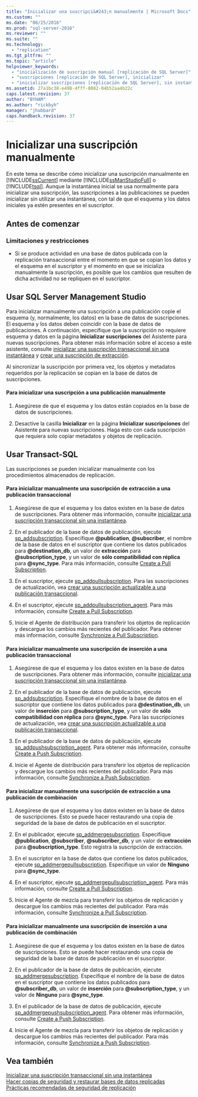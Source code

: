 ```yaml
---
title: "Inicializar una suscripci&#243;n manualmente | Microsoft Docs"
ms.custom: ""
ms.date: "08/25/2016"
ms.prod: "sql-server-2016"
ms.reviewer: ""
ms.suite: ""
ms.technology: 
  - "replication"
ms.tgt_pltfrm: ""
ms.topic: "article"
helpviewer_keywords: 
  - "inicialización de suscripción manual [replicación de SQL Server]"
  - "suscripciones [replicación de SQL Server], inicializar"
  - "inicializar suscripciones [replicación de SQL Server], sin instantáneas"
ms.assetid: 27a1bc38-e498-4fff-8082-04b52aa4b22c
caps.latest.revision: 37
author: "BYHAM"
ms.author: "rickbyh"
manager: "jhubbard"
caps.handback.revision: 37
---
```

# Inicializar una suscripci&#243;n manualmente
  En este tema se describe cómo inicializar una suscripción manualmente en [!INCLUDE[ssCurrent](../../includes/sscurrent-md.md)] mediante [!INCLUDE[ssManStudioFull](../../includes/ssmanstudiofull-md.md)] o [!INCLUDE[tsql](../../includes/tsql-md.md)]. Aunque la instantánea inicial se usa normalmente para inicializar una suscripción, las suscripciones a las publicaciones se pueden inicializar sin utilizar una instantánea, con tal de que el esquema y los datos iniciales ya estén presentes en el suscriptor.  
  

##  <a name="BeforeYouBegin"></a> Antes de comenzar  
  
###  <a name="Restrictions"></a> Limitaciones y restricciones  
  
-   Si se produce actividad en una base de datos publicada con la replicación transaccional entre el momento en que se copian los datos y el esquema en el suscriptor y el momento en que se inicializa manualmente la suscripción, es posible que los cambios que resulten de dicha actividad no se repliquen en el suscriptor.  
  
##  <a name="SSMSProcedure"></a> Usar SQL Server Management Studio  
 Para inicializar manualmente una suscripción a una publicación copie el esquema (y, normalmente, los datos) en la base de datos de suscripciones. El esquema y los datos deben coincidir con la base de datos de publicaciones. A continuación, especifique que la suscripción no requiere esquema y datos en la página **Inicializar suscripciones** del Asistente para nuevas suscripciones. Para obtener más información sobre el acceso a este asistente, consulte [inicializar una suscripción transaccional sin una instantánea](../../relational-databases/replication/initialize-a-transactional-subscription-without-a-snapshot.md) y [crear una suscripción de extracción](../../relational-databases/replication/create-a-pull-subscription.md).  
  
 Al sincronizar la suscripción por primera vez, los objetos y metadatos requeridos por la replicación se copian en la base de datos de suscripciones.  
  
#### Para inicializar una suscripción a una publicación manualmente  
  
1.  Asegúrese de que el esquema y los datos están copiados en la base de datos de suscripciones.  
  
2.  Desactive la casilla **Inicializar** en la página **Inicializar suscripciones** del Asistente para nuevas suscripciones. Haga esto con cada suscripción que requiera solo copiar metadatos y objetos de replicación.  
  
##  <a name="TsqlProcedure"></a> Usar Transact-SQL  
 Las suscripciones se pueden inicializar manualmente con los procedimientos almacenados de replicación.  
  
#### Para inicializar manualmente una suscripción de extracción a una publicación transaccional  
  
1.  Asegúrese de que el esquema y los datos existen en la base de datos de suscripciones. Para obtener más información, consulte [inicializar una suscripción transaccional sin una instantánea](../../relational-databases/replication/initialize-a-transactional-subscription-without-a-snapshot.md).  
  
2.  En el publicador de la base de datos de publicación, ejecute [sp_addsubscription](../../relational-databases/system-stored-procedures/sp-addsubscription-transact-sql.md). Especifique **@publication**, **@subscriber**, el nombre de la base de datos en el suscriptor que contiene los datos publicados para **@destination_db**, un valor de **extracción** para **@subscription_type**, y un valor de **sólo compatibilidad con réplica** para **@sync_type**. Para más información, consulte [Create a Pull Subscription](../../relational-databases/replication/create-a-pull-subscription.md).  
  
3.  En el suscriptor, ejecute [sp_addpullsubscription](../../relational-databases/system-stored-procedures/sp-addpullsubscription-transact-sql.md). Para las suscripciones de actualización, vea [crear una suscripción actualizable a una publicación transaccional](https://technet.microsoft.com/library/ms152769(v=sql.130).aspx).  
  
4.  En el suscriptor, ejecute [sp_addpullsubscription_agent](../../relational-databases/system-stored-procedures/sp-addpullsubscription-agent-transact-sql.md). Para más información, consulte [Create a Pull Subscription](../../relational-databases/replication/create-a-pull-subscription.md).  
  
5.  Inicie el Agente de distribución para transferir los objetos de replicación y descargue los cambios más recientes del publicador. Para obtener más información, consulte [Synchronize a Pull Subscription](../../relational-databases/replication/synchronize-a-pull-subscription.md).  
  
#### Para inicializar manualmente una suscripción de inserción a una publicación transaccional  
  
1.  Asegúrese de que el esquema y los datos existen en la base de datos de suscripciones. Para obtener más información, consulte [inicializar una suscripción transaccional sin una instantánea](../../relational-databases/replication/initialize-a-transactional-subscription-without-a-snapshot.md).  
  
2.  En el publicador de la base de datos de publicación, ejecute [sp_addsubscription](../../relational-databases/system-stored-procedures/sp-addsubscription-transact-sql.md). Especifique el nombre de la base de datos en el suscriptor que contiene los datos publicados para **@destination_db**, un valor de **inserción** para **@subscription_type**, y un valor de **sólo compatibilidad con réplica** para **@sync_type**. Para las suscripciones de actualización, vea [crear una suscripción actualizable a una publicación transaccional](https://technet.microsoft.com/library/ms152769(v=sql.130).aspx).  
  
3.  En el publicador de la base de datos de publicación, ejecute [sp_addpushsubscription_agent](../../relational-databases/system-stored-procedures/sp-addpullsubscription-agent-transact-sql.md). Para obtener más información, consulte [Create a Push Subscription](../../relational-databases/replication/create-a-push-subscription.md).  
  
4.  Inicie el Agente de distribución para transferir los objetos de replicación y descargue los cambios más recientes del publicador. Para más información, consulte [Synchronize a Push Subscription](../../relational-databases/replication/synchronize-a-push-subscription.md).  
  
#### Para inicializar manualmente una suscripción de extracción a una publicación de combinación  
  
1.  Asegúrese de que el esquema y los datos existen en la base de datos de suscripciones. Esto se puede hacer restaurando una copia de seguridad de la base de datos de publicación en el suscriptor.  
  
2.  En el publicador, ejecute [sp_addmergesubscription](../../relational-databases/system-stored-procedures/sp-addmergesubscription-transact-sql.md). Especifique **@publication**, **@subscriber**, **@subscriber_db**, y un valor de **extracción** para **@subscription_type**. Esto registra la suscripción de extracción.  
  
3.  En el suscriptor en la base de datos que contiene los datos publicados, ejecute [sp_addmergepullsubscription](../../relational-databases/system-stored-procedures/sp-addmergepullsubscription-transact-sql.md). Especifique un valor de **Ninguno** para **@sync_type**.  
  
4.  En el suscriptor, ejecute [sp_addmergepullsubscription_agent](../../relational-databases/system-stored-procedures/sp-addmergepullsubscription-agent-transact-sql.md). Para más información, consulte [Create a Pull Subscription](../../relational-databases/replication/create-a-pull-subscription.md).  
  
5.  Inicie el Agente de mezcla para transferir los objetos de replicación y descargue los cambios más recientes del publicador. Para más información, consulte [Synchronize a Pull Subscription](../../relational-databases/replication/synchronize-a-pull-subscription.md).  
  
#### Para inicializar manualmente una suscripción de inserción a una publicación de combinación  
  
1.  Asegúrese de que el esquema y los datos existen en la base de datos de suscripciones. Esto se puede hacer restaurando una copia de seguridad de la base de datos de publicación en el suscriptor.  
  
2.  En el publicador de la base de datos de publicación, ejecute [sp_addmergesubscription](../../relational-databases/system-stored-procedures/sp-addmergesubscription-transact-sql.md). Especifique el nombre de la base de datos en el suscriptor que contiene los datos publicados para **@subscriber_db**, un valor de **inserción** para **@subscription_type**, y un valor de **Ninguno** para **@sync_type**.  
  
3.  En el publicador de la base de datos de publicación, ejecute [sp_addmergepushsubscription_agent](../../relational-databases/system-stored-procedures/sp-addmergepushsubscription-agent-transact-sql.md). Para obtener más información, consulte [Create a Push Subscription](../../relational-databases/replication/create-a-push-subscription.md).  
  
4.  Inicie el Agente de mezcla para transferir los objetos de replicación y descargue los cambios más recientes del publicador. Para más información, consulte [Synchronize a Push Subscription](../../relational-databases/replication/synchronize-a-push-subscription.md).  
  
## Vea también  
 [Inicializar una suscripción transaccional sin una instantánea](../../relational-databases/replication/initialize-a-transactional-subscription-without-a-snapshot.md)   
 [Hacer copias de seguridad y restaurar bases de datos replicadas](../../relational-databases/replication/administration/back-up-and-restore-replicated-databases.md)   
 [Prácticas recomendadas de seguridad de replicación](../../relational-databases/replication/security/replication-security-best-practices.md)  
  
  